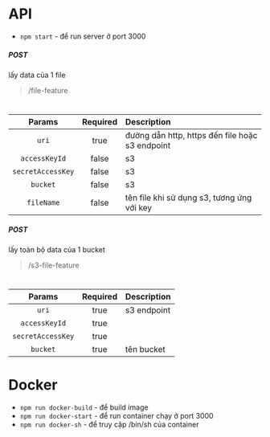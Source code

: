 # API

- ``` npm start ``` - để run server ở port 3000
##### POST
lấy data của 1 file
> /file-feature
#
|Params|Required|Description|
|:---:|:---:|:---|
|```uri```|true|đường dẫn http, https đến file hoặc s3 endpoint|
|```accessKeyId```|false|s3|
|```secretAccessKey```|false|s3|
|```bucket```|false|s3|
|```fileName```|false|tên file khi sử dụng s3, tương ứng với key|

##### POST
lấy toàn bộ data của 1 bucket
> /s3-file-feature
#
|Params|Required|Description|
|:---:|:---:|:---|
|```uri```|true|s3 endpoint|
|```accessKeyId```|true||
|```secretAccessKey```|true||
|```bucket```|true|tên bucket|

# Docker

- ``` npm run docker-build ``` - để build image
- ``` npm run docker-start ``` - để run container chạy ở port 3000
- ``` npm run docker-sh ``` - để truy cập /bin/sh của container

